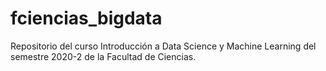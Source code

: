 # fciencias_bigdata
Repositorio del curso Introducción a Data Science y Machine Learning del semestre 2020-2 de la Facultad de Ciencias.
